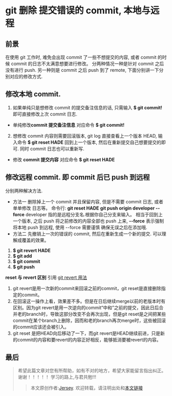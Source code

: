 #  git 删除 提交错误的 commit, 本地与远程

## 前景

在使用 git 工作时,  难免会出现 commit 了一些不想提交的内容, 或者 commit 的时候 commit 的日志不太满意想要进行修改。 分两种情况一种是针对  commit 之后没有进行 push. 另一种则是 commit 之后 push 到了 remote, 下面分别讲一下分别对应的修改方式.

## 修改本地 commit. 


1. 如果单纯只是想修改 commit 的提交备注信息的话, 只需输入 **$ git commit!** 即可直接修改上次 commit 日志.

- 单纯修改**commit 提交备注信息** 对应命令 **$ git commit!**

2. 想修改 commit 内容则需要回滚版本, git log 直接查看上一个版本 HEAD, 输入命令 **$ git reset HADE** 回到上一个版本, 然后在重新提交自己想要提交的即可. 同时 commit 日志也可以重新写.

- 修改 **commit 提交内容** 对应命令 **$ git reset HADE**


## 修改远程 commit. 即 commit 后已 push 到远程

分别两种解决方法.

- 方法一
删除掉上一个 commit 并且保留内容, 但是不需要 commit 日志, 或者单单修改 日志等。
命令行:
**git reset HADE**
**git push origin developer --force**  developer 指的是远程分支名.根据你自己分支来输入。
相当于回到上一个版本, 之后 push 将之前修改的内容全部也 push 上来, **--force** 表示强制将本地 push 到远程, 使用 --force 需要谨慎 确保无误之后在添加哦.
- 方法二
 先撤销上一次的错误的 commit, 然后在重新生成一个新的提交. 可以理解成覆盖的效果。

1. **$ git revert	 HADE**
2. **$ git add**
3. **$ git commit**
4. **$ git push**

**reset 与 revert 区别**
引用 [git revert 用法](https://www.cnblogs.com/0616--ataozhijia/p/3709917.html)

1. git revert是用一次新的commit来回滚之前的commit，git reset是直接删除指定的commit。 
2. 在回滚这一操作上看，效果差不多。但是在日后继续merge以前的老版本时有区别。因为git revert是用一次逆向的commit“中和”之前的提交，因此日后合并老的branch时，导致这部分改变不会再次出现，但是git reset是之间把某些commit在某个branch上删除，因而和老的branch再次merge时，这些被回滚的commit应该还会被引入。 
3. git reset 是把HEAD向后移动了一下，而git revert是HEAD继续前进，只是新的commit的内容和要revert的内容正好相反，能够抵消要被revert的内容。

## 最后

>希望此篇文章对您有所帮助，如有不对的地方，希望大家能留言指出纠正。
>谢谢！！！！！
>学习的路上,与君共勉!!!    
>>本文原创作者:[Jersey](https://www.jianshu.com/u/9c6bbe968616). 欢迎转载，请注明出处和[本文链接](https://www.jianshu.com/p/730a0619c339)




